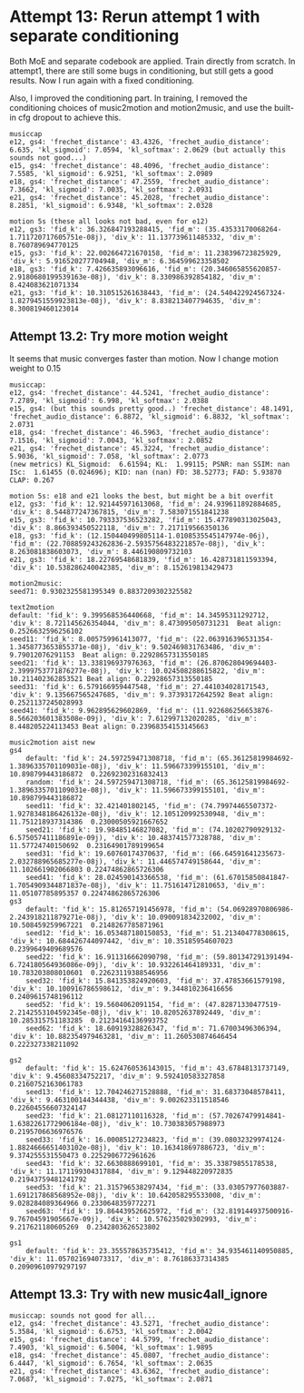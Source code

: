 
# Attempt 13: Rerun attempt 1 with separate conditioning
Both MoE and separate codebook are applied. Train directly from scratch.
In attempt1, there are still some bugs in conditioning, but still gets
a good results. Now I run again with a fixed conditioning.

Also, I improved the conditioning part. In training, I removed the conditioning
choices of music2motion and motion2music, and use the built-in cfg dropout to 
achieve this.

    musiccap
    e12, gs4: 'frechet_distance': 43.4326, 'frechet_audio_distance': 6.635, 'kl_sigmoid': 7.0594, 'kl_softmax': 2.0629 (but actually this sounds not good...)
    e15, gs4: 'frechet_distance': 48.4096, 'frechet_audio_distance': 7.5585, 'kl_sigmoid': 6.9251, 'kl_softmax': 2.0989
    e18, gs4: 'frechet_distance': 47.2559, 'frechet_audio_distance': 7.3662, 'kl_sigmoid': 7.0035, 'kl_softmax': 2.0931
    e21, gs4: 'frechet_distance': 45.2028, 'frechet_audio_distance': 8.2851, 'kl_sigmoid': 6.9348, 'kl_softmax': 2.0328

    motion 5s (these all looks not bad, even for e12)
    e12, gs3: 'fid_k': 36.326847193288415, 'fid_m': (35.43533170068264-1.711720717605751e-08j), 'div_k': 11.137739611485332, 'div_m': 8.760789694770125
    e15, gs3: 'fid_k': 22.002664721670158, 'fid_m': 11.238396723825929, 'div_k': 5.916520277704948, 'div_m': 6.364599623358502
    e18, gs3: 'fid_k': 7.426635893096616, 'fid_m': (20.346065855620857-2.9180680199539163e-08j), 'div_k': 8.330986392854182, 'div_m': 8.424083621071334
    e21, gs3: 'fid_k': 10.310515261638443, 'fid_m': (24.540422924567324-1.8279451559923813e-08j), 'div_k': 8.838213407794635, 'div_m': 8.300819460123014


## Attempt 13.2: Try more motion weight
It seems that music converges faster than motion.
Now I change motion weight to 0.15

    musiccap:
    e12, gs4: 'frechet_distance': 44.5241, 'frechet_audio_distance': 7.2789, 'kl_sigmoid': 6.998, 'kl_softmax': 2.0388
    e15, gs4: (but this sounds pretty good..) 'frechet_distance': 48.1491, 'frechet_audio_distance': 6.8872, 'kl_sigmoid': 6.8832, 'kl_softmax': 2.0731
    e18, gs4: 'frechet_distance': 46.5963, 'frechet_audio_distance': 7.1516, 'kl_sigmoid': 7.0043, 'kl_softmax': 2.0852
    e21, gs4: 'frechet_distance': 45.3224, 'frechet_audio_distance': 5.9036, 'kl_sigmoid': 7.058, 'kl_softmax': 2.0773
    (new metrics) KL_Sigmoid:  6.61594; KL:  1.99115; PSNR: nan SSIM: nan ISc:  1.61455 (0.024696); KID: nan (nan) FD: 38.52773; FAD: 5.93870
    CLAP: 0.267

    motion 5s: e18 and e21 looks the best, but might be a bit overfit
    e12, gs3: 'fid_k': 12.921445971613068, 'fid_m': 24.939611892884685, 'div_k': 8.544877247367815, 'div_m': 7.583071551841238
    e15, gs3: 'fid_k': 10.793337536523282, 'fid_m': 15.477890313025043, 'div_k': 8.866393450522118, 'div_m': 7.217119566350136
    e18, gs3: 'fid_k': (12.150440499805114-1.0108535545147974e-06j), 'fid_m': (22.708859243262836-2.5935756483221857e-08j), 'div_k': 8.263081838603073, 'div_m': 8.446190809732103
    e21, gs3: 'fid_k': 18.22769548681839, 'fid_m': 16.428731811593394, 'div_k': 10.538286240042385, 'div_m': 8.152619813429473

    motion2music:
    seed71: 0.9302325581395349 0.8837209302325582

    text2motion
    default: 'fid_k': 9.399568536440668, 'fid_m': 14.34595311292712, 'div_k': 8.721145626354044, 'div_m': 8.473095050731231  Beat align: 0.2526632596256102
    seed11: 'fid_k': 8.005759961413077, 'fid_m': (22.063916396531354-1.3458773653855371e-08j), 'div_k': 9.502469831763486, 'div_m': 9.79012076291153  Beat align: 0.22928657313550185
    seed21: 'fid_k': 13.338196937976363, 'fid_m': (26.870628049694403-2.3999753771876277e-08j), 'div_k': 10.024508288615822, 'div_m': 10.211402362853521 Beat align: 0.22928657313550185
    seed31: 'fid_k': 6.579166959447548, 'fid_m': 27.441034028171543, 'div_k': 9.135667565247685, 'div_m': 9.37393172642592 Beat align: 0.2521137245028993
    seed41: 'fid_k': 9.962895629602869, 'fid_m': (11.922686256653876-8.566203601383508e-09j), 'div_k': 7.612997132020285, 'div_m': 8.448205224113453 Beat align: 0.23968354153145663

    music2motion aist new
    gs4
        default: 'fid_k': 24.597259471308718, 'fid_m': (65.36125819984692-1.3896335701109031e-08j), 'div_k': 11.596673399155101, 'div_m': 10.898799443186872  0.22692302316832413
        random: 'fid_k': 24.597259471308718, 'fid_m': (65.36125819984692-1.3896335701109031e-08j), 'div_k': 11.596673399155101, 'div_m': 10.898799443186872  
        seed11: 'fid_k': 32.421401802145, 'fid_m': (74.79974465507372-1.9278348186426132e-08j), 'div_k': 12.105120992530948, 'div_m': 11.751218937314386  0.23000505921667652
        seed21: 'fid_k': 19.98485146827082, 'fid_m': (74.10202790929132-6.575057411186891e-09j), 'div_k': 10.483741577328788, 'div_m': 11.57724740150692  0.23164901789199654
        seed31: 'fid_k': 19.60760174370637, 'fid_m': (66.64591641235673-2.032788965685277e-08j), 'div_k': 11.446574749158644, 'div_m': 11.102661902066803 0.22474862865726306
        seed41: 'fid_k': 28.024590143366538, 'fid_m': (61.67015850841847-1.7054909344871837e-08j), 'div_k': 11.751614712810653, 'div_m': 11.05107785895357 0.22474862865726306
    gs3
        default: 'fid_k': 15.812657191456978, 'fid_m': (54.06928970806986-2.243918211879271e-08j), 'div_k': 10.090091834232002, 'div_m': 10.508459259967221  0.2148267785871961
        seed12: 'fid_k': 16.053487180150853, 'fid_m': 51.213404778308615, 'div_k': 10.684426744097442, 'div_m': 10.35185954607023  0.2399649409689576
        seed22: 'fid_k': 16.911316662090798, 'fid_m': (59.801347291391494-6.724180564936086e-09j), 'div_k': 10.932261464189331, 'div_m': 10.783203808010601  0.22623119388546956
        seed32: 'fid_k': 15.841353824920603, 'fid_m': 37.47853661579198, 'div_k': 10.100916786598612, 'div_m': 9.344810236416656  0.2409615748196112
        seed52: 'fid_k': 19.5604062091154, 'fid_m': (47.82871330477519-2.2142553104592345e-08j), 'div_k': 10.82052637892449, 'div_m': 10.285315751183285  0.21234164136993752
        seed62: 'fid_k': 18.60919328826347, 'fid_m': 71.67003496306394, 'div_k': 10.882354979463281, 'div_m': 11.260530874646454 0.222327338211092

    gs2
        default: 'fid_k': 15.624760536143015, 'fid_m': 43.67848131737149, 'div_k': 9.45608334752217, 'div_m': 9.592410583327858  0.2160752163061783 
        seed13: 'fid_k': 12.704246271528888, 'fid_m': 31.68373048578411, 'div_k': 9.463100144344438, 'div_m': 9.002623311518546  0.22604556607324147
        seed23: 'fid_k': 21.08127110116328, 'fid_m': (57.70267479914841-1.6382261772906184e-08j), 'div_k': 10.730383057988973  0.2195706636976576
        seed33: 'fid_k': 16.00085127234823, 'fid_m': (39.08032329974124-1.8824666651403102e-08j), 'div_k': 10.163418697886723, 'div_m': 9.374255531550473 0.2252906772961626
        seed43: 'fid_k': 32.6630888699101, 'fid_m': 35.33879855178538, 'div_k': 11.171199304317884, 'div_m': 9.129448220972835  0.21943759481241792
        seed53: 'fid_k': 21.315796538297434, 'fid_m': (33.03057977603887-1.691217868568952e-08j), 'div_k': 10.642058295533008, 'div_m': 9.028284089364966 0.2330648359772271
        seed63: 'fid_k': 19.864439526625972, 'fid_m': (32.819144937500916-9.76704591905667e-09j), 'div_k': 10.576235029302993, 'div_m': 9.217621180605269  0.2342803626523802

    gs1
        default: 'fid_k': 23.355578635735412, 'fid_m': 34.935461140950885, 'div_k': 11.057021694073317, 'div_m': 8.76186337314385  0.20909610979297197


## Attempt 13.3: Try with new music4all_ignore

    musiccap: sounds not good for all...
    e12, gs4: 'frechet_distance': 43.5271, 'frechet_audio_distance': 5.3584, 'kl_sigmoid': 6.6753, 'kl_softmax': 2.0042
    e15, gs4: 'frechet_distance': 44.5799, 'frechet_audio_distance': 7.4903, 'kl_sigmoid': 6.5004, 'kl_softmax': 1.9895
    e18, gs4: 'frechet_distance': 45.0807, 'frechet_audio_distance': 6.4447, 'kl_sigmoid': 6.7654, 'kl_softmax': 2.0635
    e21, gs4: 'frechet_distance': 43.6362, 'frechet_audio_distance': 7.0687, 'kl_sigmoid': 7.0275, 'kl_softmax': 2.0871
    
